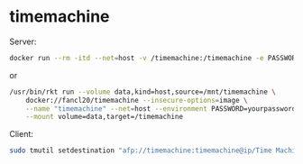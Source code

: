 # timemachine

Server:

```bash
docker run --rm -itd --net=host -v /timemachine:/timemachine -e PASSWORD=timemachine fancl20/timemachine
```

or

```bash
/usr/bin/rkt run --volume data,kind=host,source=/mnt/timemachine \
    docker://fancl20/timemachine --insecure-options=image \
    --name "timemachine" --net=host --environment PASSWORD=yourpassword \
    --mount volume=data,target=/timemachine
```


Client:

```bash
sudo tmutil setdestination "afp://timemachine:timemachine@ip/Time Machine"
```